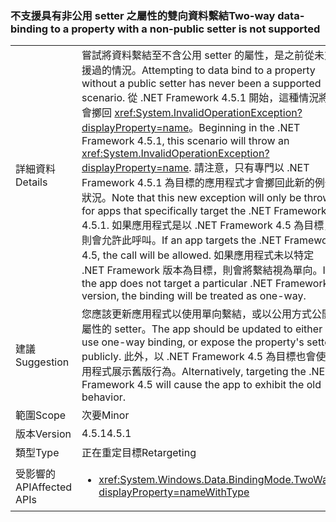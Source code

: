 ### <a name="two-way-data-binding-to-a-property-with-a-non-public-setter-is-not-supported"></a><span data-ttu-id="38838-101">不支援具有非公用 setter 之屬性的雙向資料繫結</span><span class="sxs-lookup"><span data-stu-id="38838-101">Two-way data-binding to a property with a non-public setter is not supported</span></span>

|   |   |
|---|---|
|<span data-ttu-id="38838-102">詳細資料</span><span class="sxs-lookup"><span data-stu-id="38838-102">Details</span></span>|<span data-ttu-id="38838-103">嘗試將資料繫結至不含公用 setter 的屬性，是之前從未支援過的情況。</span><span class="sxs-lookup"><span data-stu-id="38838-103">Attempting to data bind to a property without a public setter has never been a supported scenario.</span></span> <span data-ttu-id="38838-104">從 .NET Framework 4.5.1 開始，這種情況將會擲回 <xref:System.InvalidOperationException?displayProperty=name>。</span><span class="sxs-lookup"><span data-stu-id="38838-104">Beginning in the .NET Framework 4.5.1, this scenario will throw an <xref:System.InvalidOperationException?displayProperty=name>.</span></span> <span data-ttu-id="38838-105">請注意，只有專門以 .NET Framework 4.5.1 為目標的應用程式才會擲回此新的例外狀況。</span><span class="sxs-lookup"><span data-stu-id="38838-105">Note that this new exception will only be thrown for apps that specifically target the .NET Framework 4.5.1.</span></span> <span data-ttu-id="38838-106">如果應用程式是以 .NET Framework 4.5 為目標，則會允許此呼叫。</span><span class="sxs-lookup"><span data-stu-id="38838-106">If an app targets the .NET Framework 4.5, the call will be allowed.</span></span> <span data-ttu-id="38838-107">如果應用程式未以特定 .NET Framework 版本為目標，則會將繫結視為單向。</span><span class="sxs-lookup"><span data-stu-id="38838-107">If the app does not target a particular .NET Framework version, the binding will be treated as one-way.</span></span>|
|<span data-ttu-id="38838-108">建議</span><span class="sxs-lookup"><span data-stu-id="38838-108">Suggestion</span></span>|<span data-ttu-id="38838-109">您應該更新應用程式以使用單向繫結，或以公用方式公開屬性的 setter。</span><span class="sxs-lookup"><span data-stu-id="38838-109">The app should be updated to either use one-way binding, or expose the property's setter publicly.</span></span> <span data-ttu-id="38838-110">此外，以 .NET Framework 4.5 為目標也會使應用程式展示舊版行為。</span><span class="sxs-lookup"><span data-stu-id="38838-110">Alternatively, targeting the .NET Framework 4.5 will cause the app to exhibit the old behavior.</span></span>|
|<span data-ttu-id="38838-111">範圍</span><span class="sxs-lookup"><span data-stu-id="38838-111">Scope</span></span>|<span data-ttu-id="38838-112">次要</span><span class="sxs-lookup"><span data-stu-id="38838-112">Minor</span></span>|
|<span data-ttu-id="38838-113">版本</span><span class="sxs-lookup"><span data-stu-id="38838-113">Version</span></span>|<span data-ttu-id="38838-114">4.5.1</span><span class="sxs-lookup"><span data-stu-id="38838-114">4.5.1</span></span>|
|<span data-ttu-id="38838-115">類型</span><span class="sxs-lookup"><span data-stu-id="38838-115">Type</span></span>|<span data-ttu-id="38838-116">正在重定目標</span><span class="sxs-lookup"><span data-stu-id="38838-116">Retargeting</span></span>|
|<span data-ttu-id="38838-117">受影響的 API</span><span class="sxs-lookup"><span data-stu-id="38838-117">Affected APIs</span></span>|<ul><li><xref:System.Windows.Data.BindingMode.TwoWay?displayProperty=nameWithType></li></ul>|

